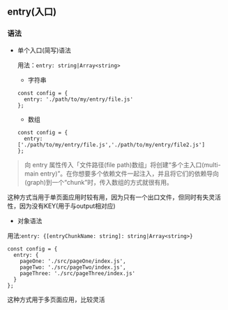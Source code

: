 ## entry(入口)
### 语法
* 单个入口(简写)语法 

  用法：`entry: string|Array<string>`
  * 字符串
  ```
  const config = {
    entry: './path/to/my/entry/file.js'
  };
  ```
  * 数组
  ```
  const config = {
    entry: ['./path/to/my/entry/file.js','./path/to/my/entry/file2.js']
  };
  ```
 
 > 向 entry 属性传入「文件路径(file path)数组」将创建“多个主入口(multi-main entry)”。在你想要多个依赖文件一起注入，并且将它们的依赖导向(graph)到一个“chunk”时，传入数组的方式就很有用。
 
 这种方式当用于单页面应用时较有用，因为只有一个出口文件，但同时有失灵活性，因为没有KEY(用于与output相对应)
 
 * 对象语法
 
  用法:`entry: {[entryChunkName: string]: string|Array<string>}`
  
  ```
  const config = {
    entry: {
      pageOne: './src/pageOne/index.js',
      pageTwo: './src/pageTwo/index.js',
      pageThree: './src/pageThree/index.js'
    }
  };
  ```
  这种方式用于多页面应用，比较灵活
